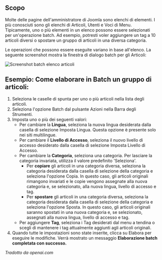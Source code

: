 <!-- Filename: Help6.x:List_Batch_Process / Display title: Processo Batch di Lista  -->

## Scopo

Molte delle pagine dell'amministratore di Joomla sono elenchi di elementi. I più conosciuti sono
gli elenchi di Articoli, Utenti e Voci di Menu. Tipicamente, uno o più elementi in un
elenco possono essere selezionati per un'operazione batch. Ad esempio, potresti voler aggiungere
un tag a 10 articoli diversi o spostare un gruppo di articoli in una diversa
categoria.

Le operazioni che possono essere eseguite variano in base all'elenco. La seguente
screenshot mostra la finestra di dialogo batch per gli Articoli:

![Screenshot batch elenco articoli](../../../it/images/common-elements/articles-list-batch.png)

## Esempio: Come elaborare in Batch un gruppo di articoli:

1. Seleziona le caselle di spunta per uno o più articoli nella lista degli articoli.
2. Seleziona l'opzione Batch dal pulsante Azioni nella Barra degli Strumenti.
3. Imposta uno o più dei seguenti valori:
    - Per cambiare la **Lingua**, seleziona la nuova lingua desiderata
      dalla casella di selezione Imposta Lingua. Questa opzione è presente
      solo nei siti multilingue.
    - Per cambiare il **Livello di Accesso**, seleziona il nuovo livello di
      accesso desiderato dalla casella di selezione Imposta Livello di Accesso.
    - Per cambiare la **Categoria**, seleziona una categoria. Per lasciare la
      categoria invariata, utilizza il valore predefinito 'Seleziona'.
      - Per **copiare** gli articoli in una categoria diversa, seleziona la
        categoria desiderata dalla casella di selezione della categoria e
        seleziona l'opzione Copia. In questo caso, gli articoli originali
        rimangono invariati e le copie vengono assegnate alla nuova categoria
        e, se selezionato, alla nuova lingua, livello di accesso e tag.
      - Per **spostare** gli articoli in una categoria diversa, seleziona la
        categoria desiderata dalla casella di selezione della categoria e
        seleziona l'opzione Sposta. In questo caso, gli articoli originali
        saranno spostati in una nuova categoria e, se selezionato, assegnati
        alla nuova lingua, livello di accesso e tag.
    - Per aggiungere **Tag**, seleziona i Tag desiderati dal menu a tendina o
      scegli di mantenere i tag attualmente aggiunti agli articoli originali.
4. Quando tutte le impostazioni sono state inserite, clicca su Elabora per eseguire
    le modifiche. Verrà mostrato un messaggio **Elaborazione batch completata con successo.**

*Tradotto da openai.com*

